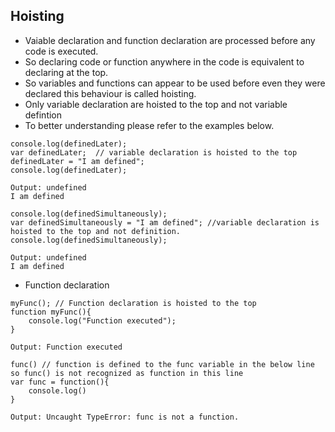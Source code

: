 ## Hoisting 

* Vaiable declaration and function declaration are processed before any code is executed. 
* So declaring code or function anywhere in the
code is equivalent to declaring at the top.
* So variables and functions can appear to be used before even they were declared this behaviour is called hoisting.
* Only variable declaration are hoisted to the top and not variable defintion
* To better understanding please refer to the examples below.
```
console.log(definedLater);
var definedLater;  // variable declaration is hoisted to the top
definedLater = "I am defined";
console.log(definedLater);

Output: undefined
I am defined
```
```
console.log(definedSimultaneously);
var definedSimultaneously = "I am defined"; //variable declaration is hoisted to the top and not definition.
console.log(definedSimultaneously);

Output: undefined
I am defined
```
* Function declaration
```
myFunc(); // Function declaration is hoisted to the top
function myFunc(){
	console.log("Function executed");
}

Output: Function executed
```
```
func() // function is defined to the func variable in the below line so func() is not recognized as function in this line 
var func = function(){
	console.log()
}

Output: Uncaught TypeError: func is not a function.
```


